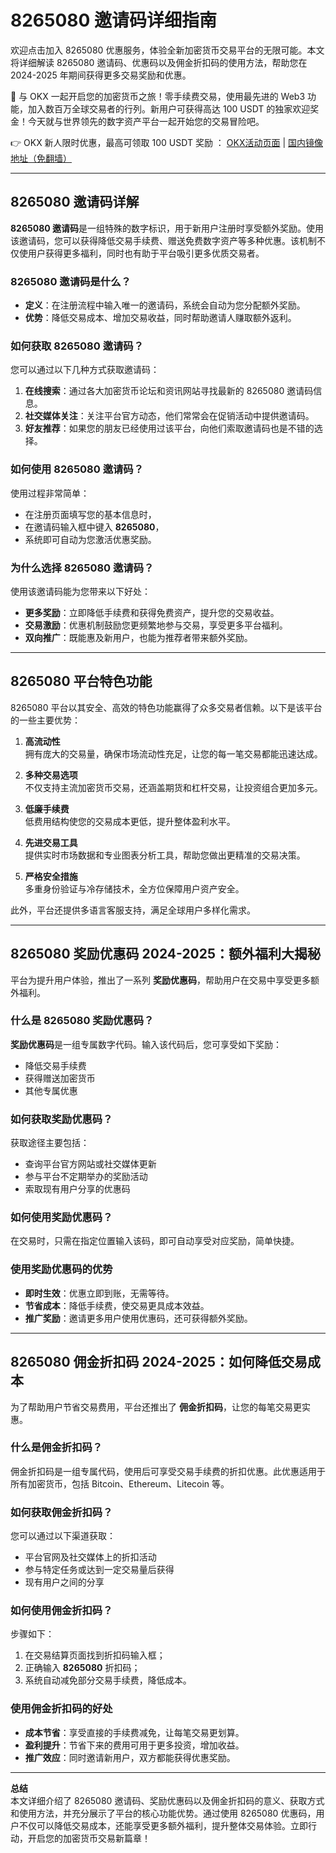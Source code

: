 # 8265080 邀请码详细指南

欢迎点击加入 8265080 优惠服务，体验全新加密货币交易平台的无限可能。本文将详细解读 8265080 邀请码、优惠码以及佣金折扣码的使用方法，帮助您在 2024-2025 年期间获得更多交易奖励和优惠。

🚀 与 OKX 一起开启您的加密货币之旅！零手续费交易，使用最先进的 Web3 功能，加入数百万全球交易者的行列。新用户可获得高达 100 USDT 的独家欢迎奖金！今天就与世界领先的数字资产平台一起开始您的交易冒险吧。

👉 OKX 新人限时优惠，最高可领取 100 USDT 奖励 ： [OKX活动页面](https://bit.ly/OKXe) | [国内镜像地址（免翻墙）](https://bit.ly/okX)

---

## 8265080 邀请码详解

**8265080 邀请码**是一组特殊的数字标识，用于新用户注册时享受额外奖励。使用该邀请码，您可以获得降低交易手续费、赠送免费数字资产等多种优惠。该机制不仅使用户获得更多福利，同时也有助于平台吸引更多优质交易者。

### 8265080 邀请码是什么？

- **定义**：在注册流程中输入唯一的邀请码，系统会自动为您分配额外奖励。
- **优势**：降低交易成本、增加交易收益，同时帮助邀请人赚取额外返利。

### 如何获取 8265080 邀请码？

您可以通过以下几种方式获取邀请码：
1. **在线搜索**：通过各大加密货币论坛和资讯网站寻找最新的 8265080 邀请码信息。
2. **社交媒体关注**：关注平台官方动态，他们常常会在促销活动中提供邀请码。
3. **好友推荐**：如果您的朋友已经使用过该平台，向他们索取邀请码也是不错的选择。

### 如何使用 8265080 邀请码？

使用过程非常简单：
- 在注册页面填写您的基本信息时，
- 在邀请码输入框中键入 **8265080**，
- 系统即可自动为您激活优惠奖励。

### 为什么选择 8265080 邀请码？

使用该邀请码能为您带来以下好处：
- **更多奖励**：立即降低手续费和获得免费资产，提升您的交易收益。
- **交易激励**：优惠机制鼓励您更频繁地参与交易，享受更多平台福利。
- **双向推广**：既能惠及新用户，也能为推荐者带来额外奖励。

---

## 8265080 平台特色功能

8265080 平台以其安全、高效的特色功能赢得了众多交易者信赖。以下是该平台的一些主要优势：

1. **高流动性**  
   拥有庞大的交易量，确保市场流动性充足，让您的每一笔交易都能迅速达成。

2. **多种交易选项**  
   不仅支持主流加密货币交易，还涵盖期货和杠杆交易，让投资组合更加多元。

3. **低廉手续费**  
   低费用结构使您的交易成本更低，提升整体盈利水平。

4. **先进交易工具**  
   提供实时市场数据和专业图表分析工具，帮助您做出更精准的交易决策。

5. **严格安全措施**  
   多重身份验证与冷存储技术，全方位保障用户资产安全。

此外，平台还提供多语言客服支持，满足全球用户多样化需求。

---

## 8265080 奖励优惠码 2024-2025：额外福利大揭秘

平台为提升用户体验，推出了一系列 **奖励优惠码**，帮助用户在交易中享受更多额外福利。

### 什么是 8265080 奖励优惠码？

**奖励优惠码**是一组专属数字代码。输入该代码后，您可享受如下奖励：
- 降低交易手续费
- 获得赠送加密货币
- 其他专属优惠

### 如何获取奖励优惠码？

获取途径主要包括：
- 查询平台官方网站或社交媒体更新
- 参与平台不定期举办的奖励活动
- 索取现有用户分享的优惠码

### 如何使用奖励优惠码？

在交易时，只需在指定位置输入该码，即可自动享受对应奖励，简单快捷。

### 使用奖励优惠码的优势

- **即时生效**：优惠立即到账，无需等待。
- **节省成本**：降低手续费，使交易更具成本效益。
- **推广奖励**：邀请更多用户使用优惠码，还可获得额外奖励。

---

## 8265080 佣金折扣码 2024-2025：如何降低交易成本

为了帮助用户节省交易费用，平台还推出了 **佣金折扣码**，让您的每笔交易更实惠。

### 什么是佣金折扣码？

佣金折扣码是一组专属代码，使用后可享受交易手续费的折扣优惠。此优惠适用于所有加密货币，包括 Bitcoin、Ethereum、Litecoin 等。

### 如何获取佣金折扣码？

您可以通过以下渠道获取：
- 平台官网及社交媒体上的折扣活动
- 参与特定任务或达到一定交易量后获得
- 现有用户之间的分享

### 如何使用佣金折扣码？

步骤如下：
1. 在交易结算页面找到折扣码输入框；
2. 正确输入 **8265080** 折扣码；
3. 系统自动减免部分交易手续费，降低成本。

### 使用佣金折扣码的好处

- **成本节省**：享受直接的手续费减免，让每笔交易更划算。
- **盈利提升**：节省下来的费用可用于更多投资，增加收益。
- **推广效应**：同时邀请新用户，双方都能获得优惠奖励。

---

**总结**  
本文详细介绍了 8265080 邀请码、奖励优惠码以及佣金折扣码的意义、获取方式和使用方法，并充分展示了平台的核心功能优势。通过使用 8265080 优惠码，用户不仅可以降低交易成本，还能享受更多额外福利，提升整体交易体验。立即行动，开启您的加密货币交易新篇章！